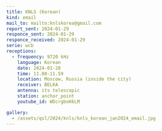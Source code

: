 ```yaml
---
title: KNLS (Korean)
kind: email
mail_to: mailto:knlskorea@gmail.com
report_sent: 2024-01-29
responce_sent: 2024-01-29
responce_received: 2024-01-29
serie: wcb
receptions:
  - frequency: 9720 kHz
    language: Korean
    date: 2024-01-28
    time: 11.00-11.59
    location: Moscow, Russia (inside the city)
    receiver: BELKA
    antenna: its telescopic
    station: anchor_point
    youtube_id: WDcrgboK6LM

gallery:
  - /assets/qsl/2024/knls/knls_korean_jan2024_email.jpg
---
```

